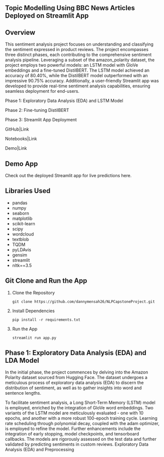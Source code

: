 ## Topic Modelling Using BBC News Articles Deployed on Streamlit App
## Overview

This sentiment analysis project focuses on understanding and classifying the sentiment expressed in product reviews. The project encompasses three distinct phases, each contributing to the comprehensive sentiment analysis pipeline. Leveraging a subset of the amazon_polarity dataset, the project employs two powerful models: an LSTM model with GloVe embeddings and a fine-tuned DistilBERT. The LSTM model achieved an accuracy of 80.40%, while the DistilBERT model outperformed with an impressive 90.75% accuracy. Additionally, a user-friendly Streamlit app was developed to provide real-time sentiment analysis capabilities, ensuring seamless deployment for end-users.

Phase 1: Exploratory Data Analysis (EDA) and LSTM Model

Phase 2: Fine-tuning DistilBERT

Phase 3: Streamlit App Deployment

GitHub|Link

Notebooks|Link

Demo|Link

## Demo App

Check out the deployed Streamlit app for live predictions here.

## Libraries Used
- pandas
- numpy
- seaborn
- matplotlib
- scikit-learn
- scipy
- wordcloud
- textblob
- TQDM
- pyLDAvis
- gensim
- streamlit
- nltk==3.5

## Git Clone and Run the App

1. Clone the Repository

       git clone https://github.com/dannymensah26/NLPCapstoneProject.git

2. Install Dependencies

       pip install -r requirements.txt

3. Run the App

       streamlit run app.py

## Phase 1: Exploratory Data Analysis (EDA) and LDA Model

In the initial phase, the project commences by delving into the Amazon Polarity dataset sourced from Hugging Face. The dataset undergoes a meticulous process of exploratory data analysis (EDA) to discern the distribution of sentiment, as well as to gather insights into word and sentence lengths.

To facilitate sentiment analysis, a Long Short-Term Memory (LSTM) model is employed, enriched by the integration of GloVe word embeddings. Two variants of the LSTM model are meticulously evaluated - one with 10 epochs, and another with a more robust 100-epoch training cycle. Learning rate scheduling through polynomial decay, coupled with the adam optimizer, is employed to refine the model. Further enhancements include the integration of early stopping, model checkpoints, and tensorboard callbacks. The models are rigorously assessed on the test data and further validated by predicting sentiments in custom reviews.
Exploratory Data Analysis (EDA) and Preprocessing

